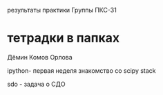  
результаты практики Группы ПКС-31 

тетрадки в папках
========================
Дёмин Комов  Орлова

ipython- первая неделя знакомство co scipy stack

sdo - задача о СДО
